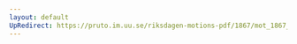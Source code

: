```yaml
---
layout: default
UpRedirect: https://pruto.im.uu.se/riksdagen-motions-pdf/1867/mot_1867__fk__51/mot_1867__fk__51-002.pdf
---
```

